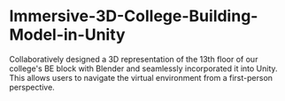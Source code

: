 # Immersive-3D-College-Building-Model-in-Unity
Collaboratively designed a 3D representation of the 13th floor of our college's BE block with Blender and seamlessly incorporated it into Unity. This allows users to navigate the virtual environment from a first-person perspective.
